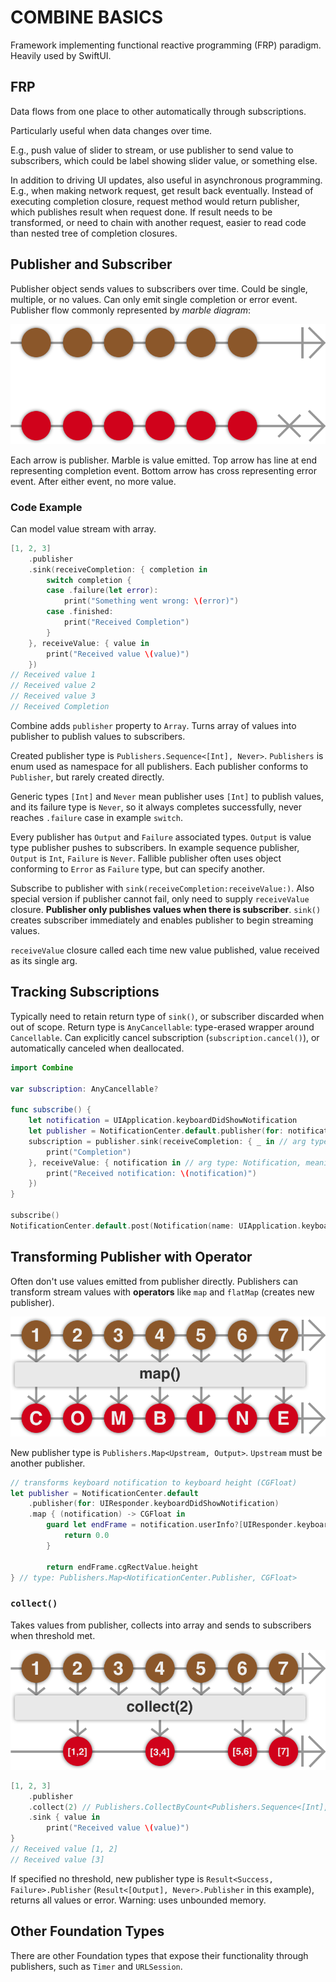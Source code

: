 # COMBINE BASICS

Framework implementing functional reactive programming (FRP) paradigm. Heavily used by SwiftUI.

## FRP

Data flows from one place to other automatically through subscriptions.

Particularly useful when data changes over time.

E.g., push value of slider to stream, or use publisher to send value to subscribers, which could be label showing slider value, or something else.

In addition to driving UI updates, also useful in asynchronous programming. E.g., when making network request, get result back eventually. Instead of executing completion closure, request method would return publisher, which publishes result when request done. If result needs to be transformed, or need to chain with another request, easier to read code than nested tree of completion closures.

## Publisher and Subscriber

Publisher object sends values to subscribers over time. Could be single, multiple, or no values. Can only emit single completion or error event. Publisher flow commonly represented by _marble diagram_:

![publisher flow marble diagram](../../assets/combine_publisher.png)

Each arrow is publisher. Marble is value emitted. Top arrow has line at end representing completion event. Bottom arrow has cross representing error event. After either event, no more value.

### Code Example

Can model value stream with array.

```swift
[1, 2, 3]
    .publisher
    .sink(receiveCompletion: { completion in
        switch completion {
        case .failure(let error):
            print("Something went wrong: \(error)")
        case .finished:
            print("Received Completion")
        }
    }, receiveValue: { value in
        print("Received value \(value)")
    })
// Received value 1
// Received value 2
// Received value 3
// Received Completion
```

Combine adds `publisher` property to `Array`. Turns array of values into publisher to publish values to subscribers.

Created publisher type is `Publishers.Sequence<[Int], Never>`. `Publishers` is enum used as namespace for all publishers. Each publisher conforms to `Publisher`, but rarely created directly.

Generic types `[Int]` and `Never` mean publisher uses `[Int]` to publish values, and its failure type is `Never`, so it always completes successfully, never reaches `.failure` case in example `switch`.

Every publisher has `Output` and `Failure` associated types. `Output` is value type publisher pushes to subscribers. In example sequence publisher, `Output` is `Int`, `Failure` is `Never`. Fallible publisher often uses object conforming to `Error` as `Failure` type, but can specify another.

Subscribe to publisher with `sink(receiveCompletion:receiveValue:)`. Also special version if publisher cannot fail, only need to supply `receiveValue` closure. **Publisher only publishes values when there is subscriber**. `sink()` creates subscriber immediately and enables publisher to begin streaming values.

`receiveValue` closure called each time new value published, value received as its single arg.

## Tracking Subscriptions

Typically need to retain return type of `sink()`, or subscriber discarded when out of scope. Return type is `AnyCancellable`: type-erased wrapper around `Cancellable`. Can explicitly cancel subscription (`subscription.cancel()`), or automatically canceled when deallocated.

```swift
import Combine

var subscription: AnyCancellable?

func subscribe() {
    let notification = UIApplication.keyboardDidShowNotification
    let publisher = NotificationCenter.default.publisher(for: notification) // type: NotificationCenter.Publisher
    subscription = publisher.sink(receiveCompletion: { _ in // arg type: Subscribers.Completion<Never>, meaning Failure == Never
        print("Completion")
    }, receiveValue: { notification in // arg type: Notification, meaning Output == Notification
        print("Received notification: \(notification)")
    })
}

subscribe()
NotificationCenter.default.post(Notification(name: UIApplication.keyboardDidShowNotification))
```

## Transforming Publisher with Operator

Often don't use values emitted from publisher directly. Publishers can transform stream values with **operators** like `map` and `flatMap` (creates new publisher).

![map publisher flow marble diagram](../../assets/combine_publisher_map.png)

New publisher type is `Publishers.Map<Upstream, Output>`. `Upstream` must be another publisher.

```swift
// transforms keyboard notification to keyboard height (CGFloat)
let publisher = NotificationCenter.default
    .publisher(for: UIResponder.keyboardDidShowNotification)
    .map { (notification) -> CGFloat in
        guard let endFrame = notification.userInfo?[UIResponder.keyboardFrameEndUserInfoKey] as? NSValue else {
            return 0.0
        }

        return endFrame.cgRectValue.height
} // type: Publishers.Map<NotificationCenter.Publisher, CGFloat>
```

### `collect()`

Takes values from publisher, collects into array and sends to subscribers when threshold met.

![collect publisher flow marble diagram](../../assets/combine_publisher_collect.png)

```swift
[1, 2, 3]
    .publisher
    .collect(2) // Publishers.CollectByCount<Publishers.Sequence<[Int], Never>>
    .sink { value in
        print("Received value \(value)")
}
// Received value [1, 2]
// Received value [3]
```

If specified no threshold, new publisher type is `Result<Success, Failure>.Publisher` (`Result<[Output], Never>.Publisher` in this example), returns all values or error. Warning: uses unbounded memory.

## Other Foundation Types

There are other Foundation types that expose their functionality through publishers, such as `Timer` and `URLSession`.
